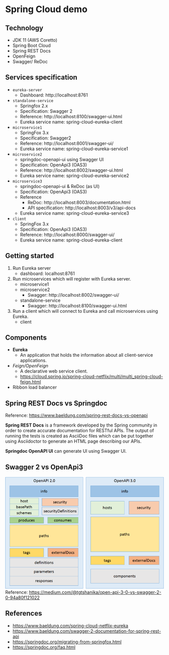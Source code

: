 # Spring Cloud demo

## Technology
- JDK 11 (AWS Coretto)
- Spring Boot Cloud
- Spring REST Docs
- OpenFeign
- Swagger/ ReDoc

## Services specification
- `eureka-server`
    - Dashboard: http://localhost:8761
- `standalone-service`
    - Springfox 2.x
    - Specification: Swagger 2
    - Reference: http://localhost:8100/swagger-ui.html
    - Eureka service name: spring-cloud-eureka-client
- `microservice1`
    - SpringFox 3.x
    - Specification: Swagger2
    - Reference: http://localhost:8001/swagger-ui/
  - Eureka service name: spring-cloud-eureka-service1
- `microservice2`
    - springdoc-openapi-ui using Swagger UI
    - Specification: OpenApi3 (OAS3)
    - Reference: http://localhost:8002/swagger-ui.html
  - Eureka service name: spring-cloud-eureka-service2
- `microservice3`
    - springdoc-openapi-ui & ReDoc (as UI)
    - Specification: OpenApi3 (OAS3)
    - Reference
        - ReDoc: http://localhost:8003/documentation.html
        - API specification: http://localhost:8003/v3/api-docs 
    - Eureka service name: spring-cloud-eureka-service3
- `client`
    - SpringFox 3.x
    - Specification: OpenApi3 (OAS3)
    - Reference: http://localhost:8000/swagger-ui/
    - Eureka service name: spring-cloud-eureka-client

## Getting started

1. Run Eureka server
    - dashboard: localhost:8761
1. Run microservices which will register with Eureka server.
    - microservice1
    - microservice2
        - Swagger: http://localhost:8002/swagger-ui/
    - standalone-service
        - Swagger: http://localhost:8100/swagger-ui.html
1. Run a client which will connect to Eureka and call microservices using Eureka.
    - client

## Components
- **Eureka**
   - An application that holds the information about all client-service applications.
- *Feign/OpenFeign*
   - A declarative web service client.
   - https://cloud.spring.io/spring-cloud-netflix/multi/multi_spring-cloud-feign.html
- Ribbon load balancer

## Spring REST Docs vs Springdoc
Reference: https://www.baeldung.com/spring-rest-docs-vs-openapi

**Spring REST Docs** is a framework developed by the Spring community in order to create accurate documentation for RESTful APIs. The output of running the tests is created as AsciiDoc files which can be put together using Asciidoctor to generate an HTML page describing our APIs.

**Springdoc OpenAPI UI** can generate UI using Swagger UI.

## Swagger 2 vs OpenApi3

![Swagger2 vs OpenApi3](./docs/swagger2-vs-openapi3.png)  
Reference: https://medium.com/@tgtshanika/open-api-3-0-vs-swagger-2-0-94a80f121022

## References
- https://www.baeldung.com/spring-cloud-netflix-eureka
- https://www.baeldung.com/swagger-2-documentation-for-spring-rest-api
- https://springdoc.org/migrating-from-springfox.html
- https://springdoc.org/faq.html
